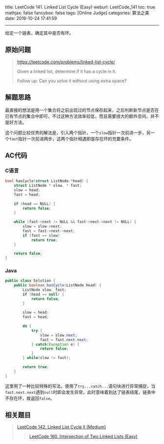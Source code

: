 title: LeetCode 141. Linked List Cycle (Easy)
weburl: LeetCode_141
toc: true
mathjax: false
fancybox: false
tags: [Online Judge]
categories: 算法之美
date: 2016-10-24 17:41:59

---

给定一个链表，确定其中是否有环。

<!--more-->

## 原始问题

> https://leetcode.com/problems/linked-list-cycle/
>
> Given a linked list, determine if it has a cycle in it.
> 
> Follow up:
> Can you solve it without using extra space?


## 解题思路

最直接的想法是用一个集合将之前出现过的节点保存起来，之后判断新节点是否在已有节点的集合中即可，不过这种方法效率较低，而且需要很大的额外空间，并不是好方法。

这个问题比较优秀的解法是，引入两个指针，一个`slow`指针一次前进一步，另一个`fast`指针一次前进两步，这两个指针相遇即是存在环的充要条件。

## AC代码

### C语言
```C
bool hasCycle(struct ListNode *head) {
	struct ListNode * slow, * fast;
	slow = head;
	fast = head;
	
	if (head == NULL) {
	    return false;
	}
	
	while (fast->next != NULL && fast->next->next != NULL) {
		slow = slow->next;
		fast = fast->next->next;
		if (fast == slow)
			return true;
	}
	
	return false;
}
```

### Java

```java
public class Solution {
    public boolean hasCycle(ListNode head) {
        ListNode slow, fast;
        if (head == null) {
            return false;
        }
        
        slow = head;
        fast = head;
        
        do {
            try {
                slow = slow.next;
                fast = fast.next.next;
            } catch(Exception e) {
                return false;
            }
        } while(slow != fast);
        
        return true;
    }
}
```

这里用了一种比较特殊的写法，使用了`try...catch...`语句块进行异常捕捉，当`fast.next.next`遇到`null`时即会发生异常，此时意味着到达了链表结尾，链表中不存在环，故返回`false`。

## 相关题目

> [LeetCode 142. Linked List Cycle II (Medium)](/2016/10/24/LeetCode_142/)
>
> > [LeetCode 160. Intersection of Two Linked Lists (Easy)](/2016/10/25/LeetCode_160/)